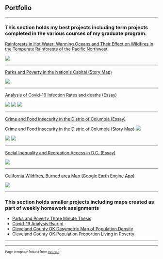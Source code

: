 ## Portfolio

---

### This section holds my best projects including term projects completed in the various courses of my graduate program.  

[Rainforests in Hot Water: Warming Oceans and Their Effect on Wildfires in the Temperate Rainforests of the Pacific Northwest](https://github.com/MikeNims/GIS-Professional-Portfolio/blob/c3ef48227bbc1d3b326e43ea1433768358b83614/pdf/Rainforests_in_Hot_Water_Term_Project_Michael_Nims_Complete.pdf)

<img src= "images/?raw=true"/> 

 

---

[Parks and Poverty in the Nation's Capital (Story Map)](https://storymaps.arcgis.com/stories/e827df3beaa0481ebdd2ef3233eafd3f)

<img src= "images/National_mall.JPG?raw=true"/> 

 
---

[Analysis of Covid-19 Infection Rates and deaths (Essay)](/pdf/Analysis_of_Covid-19_Infection_Rates_and_Deaths_in_the_US.pdf)

<img src="images/Covid_graphs.JPG?raw=true"/>

<img src="images/Covid_deaths_by_state.JPG?raw=true"/>

<img src="images/Covid_cases_and_deaths.JPG?raw=true"/>
 
---

[Crime and Food insecurity in the Distric of Columbia (Essay)](/pdf/Crime_and_Food_Insecurity_in_the_District_of_Columbia.pdf)

[Crime and Food insecurity in the Distric of Columbia (Story Map)](https://storymaps.arcgis.com/stories/76fb1059fabb49c494bac71e623983fb)
<img src="images/Moran's I.JPG?raw=true"/>

<img src="images/High_crime_food_insecure.JPG?raw=true"/>

<img src="images/Low_crime_food insecure.JPG?raw=true"/>

---

[Social Inequality and Recreation Access in D.C. (Essay)](/pdf/Social_Inequality_and_Recreation_Access_in_the_Nation’s_Capitol.pdf)

<img src="images/Parks_and_inequality_results.JPG?raw=true"/>

---
[California Wildfires, Burned area Map (Google Earth Engine App)](https://mpnims.users.earthengine.app/view/michael-nims-remote-sensing-app)

<img src="images/Google_Earth_Engine_app.jpg?raw=true"/> 

---
### This section holds smaller projects including maps created as part of weekly homework assignments

- [Parks and Poverty Three Minute Thesis](https://github.com/MikeNims/GIS_Portfolio/blob/main/Three%20minute%20Thesis%2C%20DC%20Parks.pdf)
- [Covid-19 Analysis Rscript](https://github.com/MikeNims/GIS_Portfolio/blob/main/Covid-19%20Infection%20rates%20and%20deaths%20RScript.R)
- [Cleveland County OK Dasymetric Map of Population Density](https://github.com/MikeNims/GIS_Portfolio/blob/main/Cleveland_County_Dasymetric_map.pdf)
- [Cleveland County OK Population Proportion Living in Poverty](https://github.com/MikeNims/GIS_Portfolio/blob/main/Cleveland_County_Poverty_Levels.pdf)


---




---
<p style="font-size:11px">Page template forked from <a href="https://github.com/evanca/quick-portfolio">evanca</a></p>
<!-- Remove above link if you don't want to attibute -->
 

